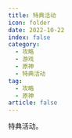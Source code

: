 ```yaml
---
title: 特典活动
icon: folder
date: 2022-10-22
index: false
category:
  - 攻略
  - 游戏
  - 原神
  - 特典活动
tag:
  - 攻略
  - 原神
article: false
---
```


特典活动。
